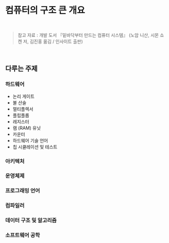 # 컴퓨터의 구조 큰 개요

<br/>

> 참고 자료 : 개발 도서 『밑바닥부터 만드는 컴퓨터 시스템』 (노암 니산, 시몬 쇼켄 저, 김진홍 옮김 / 인사이트 출판)

<br/>

## 다루는 주제

### 하드웨어

- 논리 게이트
- 불 산술
- 멀티플렉서
- 플립플롭
- 레지스터
- 램 (RAM) 유닛
- 카운터
- 하드웨어 기술 언어
- 칩 시큘레이션 및 테스트

### 아키텍처

### 운영체제

### 프로그래밍 언어

### 컴파일러

### 데이터 구조 및 알고리즘

### 소프트웨어 공학
